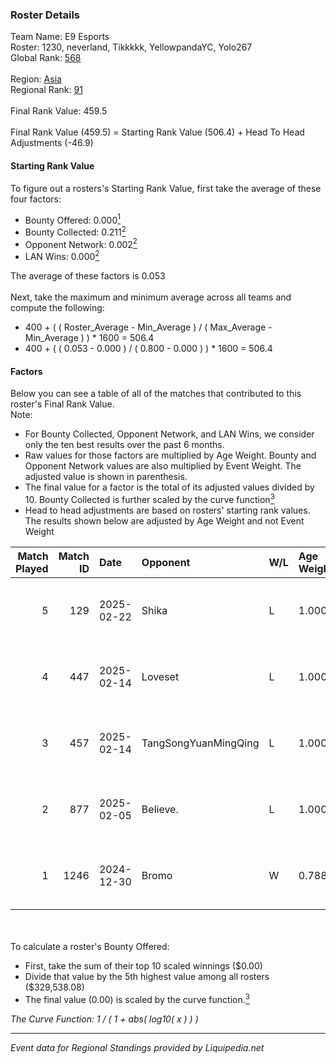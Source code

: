 ### Roster Details<br />
Team Name: E9 Esports<br />
Roster: 1230, neverland, Tikkkkk, YellowpandaYC, Yolo267<br />
Global Rank: [568](../standings_global.md)<br />
<br />
Region: [Asia]( ../standings_asia.md)<br />
Regional Rank: [91]( ../standings_asia.md)<br />
<br />
Final Rank Value:  459.5<br />
<br />
Final Rank Value (459.5) = Starting Rank Value (506.4) + Head To Head Adjustments (-46.9)<br />

#### Starting Rank Value<br />
To figure out a rosters's Starting Rank Value, first take the average of these four factors:<br />
- Bounty Offered: 0.000[<sup>1</sup>](#table2)
- Bounty Collected: 0.211[<sup>2</sup>](#table1)
- Opponent Network: 0.002[<sup>2</sup>](#table1)
- LAN Wins: 0.000[<sup>2</sup>](#table1)

The average of these factors is 0.053<br />
<br />
Next, take the maximum and minimum average across all teams and compute the following:<br />
- 400 + ( ( Roster_Average - Min_Average ) / ( Max_Average - Min_Average ) ) * 1600 = 506.4
- 400 + ( ( 0.053 - 0.000 ) / ( 0.800 - 0.000 ) ) * 1600 = 506.4


#### Factors<br />
Below you can see a table of all of the matches that contributed to this roster's Final Rank Value.<br />
Note:<br />

- For Bounty Collected, Opponent Network, and LAN Wins, we consider only the ten best results over the past 6 months.
- Raw values for those factors are multiplied by Age Weight. Bounty and Opponent Network values are also multiplied by Event Weight. The adjusted value is shown in parenthesis.
- The final value for a factor is the total of its adjusted values divided by 10. Bounty Collected is further scaled by the curve function[<sup>3</sup>](#curveFunction)
- Head to head adjustments are based on rosters' starting rank values. The results shown below are adjusted by Age Weight and not Event Weight
<span id="table1"></span><br />


| Match Played | Match ID | Date       | Opponent             | W/L | Age Weight | Event Weight | Bounty Collected | Opponent Network | LAN Wins  | H2H Adj. | Roster                                           |
| -: | -: | :- | :- | :- | :- | :- | :- | :- | :- | -: | :- |
|            5 |      129 | 2025-02-22 | Shika                | L   | 1.000      | -            | -                | -                | -         |   -10.60 | 1230, neverland, Tikkkkk, YellowpandaYC, Yolo267 |
|            4 |      447 | 2025-02-14 | Loveset              | L   | 1.000      | -            | -                | -                | -         |   -19.02 | 1230, Neverland, Tikkkkk, YellowPandaYC, Yolo267 |
|            3 |      457 | 2025-02-14 | TangSongYuanMingQing | L   | 1.000      | -            | -                | -                | -         |   -19.60 | 1230, Neverland, Tikkkkk, YellowPandaYC, Yolo267 |
|            2 |      877 | 2025-02-05 | Believe.             | L   | 1.000      | -            | -                | -                | -         |   -16.35 | 1230, neverland, Tikkkkk, YellowpandaYC, Yolo267 |
|            1 |     1246 | 2024-12-30 | Bromo                | W   | 0.788      | 0.143        | 0.016 (0.002)    | 0.140 (0.016)    | 0 (0.000) |    18.61 | 1230, neverland, Tikkkkk, YellowpandaYC, Ygg     |

<br />
<span id="table2"></span><br />
To calculate a roster's Bounty Offered:<br />

- First, take the sum of their top 10 scaled winnings ($0.00)
- Divide that value by the 5th highest value among all rosters ($329,538.08)
- The final value (0.00) is scaled by the curve function.[<sup>3</sup>](#curveFunction)

<span id="curveFunction"></span>_The Curve Function: 1 / ( 1 + abs( log10( x ) ) )_<br />

---
_Event data for Regional Standings provided by Liquipedia.net_<br />
